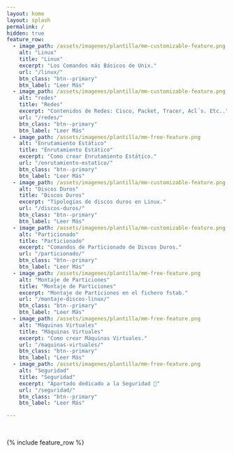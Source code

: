 ```yaml
---
layout: home
layout: splash
permalink: /
hidden: true
feature_row:
  - image_path: /assets/imagenes/plantilla/mm-customizable-feature.png
    alt: "Linux"
    title: "Linux"
    excerpt: "Los Comandos más Básicos de Unix."
    url: "/linux/"
    btn_class: "btn--primary"
    btn_label: "Leer Más"
  - image_path: /assets/imagenes/plantilla/mm-customizable-feature.png
    alt: "redes"
    title: "Redes"
    excerpt: "Contenidos de Redes: Cisco, Packet, Tracer, Acl´s. Etc.."
    url: "/redes/"
    btn_class: "btn--primary"
    btn_label: "Leer Más"
  - image_path: /assets/imagenes/plantilla/mm-free-feature.png
    alt: "Enrutamiento Estático"
    title: "Enrutamiento Estático"
    excerpt: "Como crear Enrutamiento Estático."
    url: "/enrutamiento-estatico/"
    btn_class: "btn--primary"
    btn_label: "Leer Más"  
  - image_path: /assets/imagenes/plantilla/mm-customizable-feature.png
    alt: "Discos Duros"
    title: "Discos Duros"
    excerpt: "Tipologías de discos duros en Linux."
    url: "/discos-duros/"
    btn_class: "btn--primary"
    btn_label: "Leer Más"
  - image_path: /assets/imagenes/plantilla/mm-customizable-feature.png
    alt: "Particionado"
    title: "Particionado"
    excerpt: "Comandos de Particionado de Discos Duros."
    url: "/particionado/"
    btn_class: "btn--primary"
    btn_label: "Leer Más"
  - image_path: /assets/imagenes/plantilla/mm-free-feature.png
    alt: "Montaje de Particiones"
    title: "Montaje de Particiones"
    excerpt: "Montaje de Particiones en el fichero fstab."
    url: "/montaje-discos-linux/"
    btn_class: "btn--primary"
    btn_label: "Leer Más" 
  - image_path: /assets/imagenes/plantilla/mm-free-feature.png
    alt: "Máquinas Virtuales"
    title: "Máquinas Virtuales"
    excerpt: "Como crear Máquinas Virtuales."
    url: "/maquinas-virtuales/"
    btn_class: "btn--primary"
    btn_label: "Leer Más"
  - image_path: /assets/imagenes/plantilla/mm-free-feature.png
    alt: "Seguridad"
    title: "Seguridad"
    excerpt: "Apartado dedicado a la Seguridad 🚧"
    url: "/seguridad/"
    btn_class: "btn--primary"
    btn_label: "Leer Más"

---
```


<br/>

{% include feature_row %}
